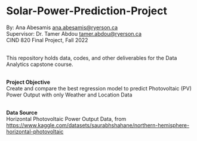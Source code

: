 # Solar-Power-Prediction-Project

By: Ana Abesamis ana.abesamis@ryerson.ca <br>
Supervisor: Dr. Tamer Abdou tamer.abdou@ryerson.ca <br>
CIND 820 Final Project, Fall 2022 <br><br>

This repository holds data, codes, and other deliverables for the Data Analytics capstone course. <br><br>

<b>Project Objective</b><br>
	Create and compare the best regression model to predict Photovoltaic (PV) Power Output with only Weather and Location Data<br><br>

<b>Data Source</b><br>
	Horizontal Photovoltaic Power Output Data, from https://www.kaggle.com/datasets/saurabhshahane/northern-hemisphere-horizontal-photovoltaic
